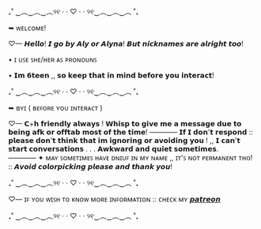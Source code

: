 ₊˚ ‿︵‿︵‿︵୨୧ · · ♡ · · ୨୧‿︵‿︵‿︵ ˚₊

 ➥ ᴡᴇʟᴄᴏᴍᴇ!

♡— 𝙃𝙚𝙡𝙡𝙤! 𝙄 𝙜𝙤 𝙗𝙮 𝘼𝙡𝙮 𝙤𝙧 𝘼𝙡𝙮𝙣𝙖! 𝘽𝙪𝙩 𝙣𝙞𝙘𝙠𝙣𝙖𝙢𝙚𝙨 𝙖𝙧𝙚 𝙖𝙡𝙧𝙞𝙜𝙝𝙩 𝙩𝙤𝙤!

• ɪ ᴜꜱᴇ ꜱʜᴇ/ʜᴇʀ ᴀꜱ ᴘʀᴏɴᴏᴜɴꜱ

• 𝗜𝗺 𝟲𝘁𝗲𝗲𝗻 ,, 𝘀𝗼 𝗸𝗲𝗲𝗽 𝘁𝗵𝗮𝘁 𝗶𝗻 𝗺𝗶𝗻𝗱 𝗯𝗲𝗳𝗼𝗿𝗲 𝘆𝗼𝘂 𝗶𝗻𝘁𝗲𝗿𝗮𝗰𝘁!

₊˚ ‿︵‿︵‿︵୨୧ · · ♡ · · ୨୧‿︵‿︵‿︵ ˚₊

➥ ʙʏɪ ( ʙᴇꜰᴏʀᴇ ʏᴏᴜ ɪɴᴛᴇʀᴀᴄᴛ )

♡— 𝗖+𝗵 𝗳𝗿𝗶𝗲𝗻𝗱𝗹𝘆 𝗮𝗹𝘄𝗮𝘆𝘀 ! 𝗪𝗵𝗶𝘀𝗽 𝘁𝗼 𝗴𝗶𝘃𝗲 𝗺𝗲 𝗮 𝗺𝗲𝘀𝘀𝗮𝗴𝗲 𝗱𝘂𝗲 𝘁𝗼 𝗯𝗲𝗶𝗻𝗴 𝗮𝗳𝗸 𝗼𝗿 𝗼𝗳𝗳𝘁𝗮𝗯 𝗺𝗼𝘀𝘁 𝗼𝗳 𝘁𝗵𝗲 𝘁𝗶𝗺𝗲! ———— 𝗜𝗳 𝗜 𝗱𝗼𝗻'𝘁 𝗿𝗲𝘀𝗽𝗼𝗻𝗱 :: 𝗽𝗹𝗲𝗮𝘀𝗲 𝗱𝗼𝗻'𝘁 𝘁𝗵𝗶𝗻𝗸 𝘁𝗵𝗮𝘁 𝗶𝗺 𝗶𝗴𝗻𝗼𝗿𝗶𝗻𝗴 𝗼𝗿 𝗮𝘃𝗼𝗶𝗱𝗶𝗻𝗴 𝘆𝗼𝘂 ! ,, 𝗜 𝗰𝗮𝗻'𝘁 𝘀𝘁𝗮𝗿𝘁 𝗰𝗼𝗻𝘃𝗲𝗿𝘀𝗮𝘁𝗶𝗼𝗻𝘀 . . . 𝗔𝘄𝗸𝘄𝗮𝗿𝗱 𝗮𝗻𝗱 𝗾𝘂𝗶𝗲𝘁 𝘀𝗼𝗺𝗲𝘁𝗶𝗺𝗲𝘀.                      
———— ✦  ᴍᴀʏ ꜱᴏᴍᴇᴛɪᴍᴇꜱ ʜᴀᴠᴇ ᴅɴɪᴜꜰ ɪɴ ᴍʏ ɴᴀᴍᴇ ,, ɪᴛ'ꜱ ɴᴏᴛ ᴘᴇʀᴍᴀɴᴇɴᴛ ᴛʜᴏ!
:: 𝘼𝙫𝙤𝙞𝙙 𝙘𝙤𝙡𝙤𝙧𝙥𝙞𝙘𝙠𝙞𝙣𝙜 𝙥𝙡𝙚𝙖𝙨𝙚 𝙖𝙣𝙙 𝙩𝙝𝙖𝙣𝙠 𝙮𝙤𝙪!

₊˚ ‿︵‿︵‿︵୨୧ · · ♡ · · ୨୧‿︵‿︵‿︵ ˚₊

♡— ɪꜰ ʏᴏᴜ ᴡɪꜱʜ ᴛᴏ ᴋɴᴏᴡ ᴍᴏʀᴇ ɪɴꜰᴏʀᴍᴀᴛɪᴏɴ :: ᴄʜᴇᴄᴋ ᴍʏ [𝙥𝙖𝙩𝙧𝙚𝙤𝙣](https://www.patreon.com/user?u=134227288)

₊˚ ‿︵‿︵‿︵୨୧ · · ♡ · · ୨୧‿︵‿︵‿︵ ˚₊


